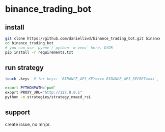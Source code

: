 # binance_trading_bot

## install

```bash
git clone https://github.com/danielliwd/binance_trading_bot.git binance_trading_bot
cd binance_trading_bot
# you can use `pyenv`/`python -m venv` here. DYOR
pip install -r requirements.txt
```

## run strategy

```bash
touch .keys  # for keys: `BINANCE_API_KEY=xxx BINANCE_API_SECRET=xxx`, one key per line

export PYTHONPATH=`pwd`
exoprt PROXY_URL="http://127.0.0.1"
python -m strategies/strategy_nmacd_rsi
```

## support

create issue, no mr/pr.